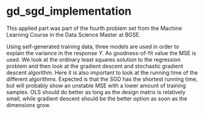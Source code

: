# gd_sgd_implementation

This applied part was part of the fourth problem set from the Machine Learning Course in the Data Science Master at BGSE. 

Using self-generated training data, three models are used in order to explain the variance in the response $Y$. As goodness-of-fit value the MSE is used.
We look at the ordinary least squares solution to the regression problem and then look at the gradient descent and stochastic gradient descent algorithm. 
Here it is also important to look at the running time of the different algorithms.
Expected is that the SGD has the shortest running time, but will probably show an unstable MSE with a lower amount of training samples. 
OLS should do better as long as the design matrix is relatively small, while gradient descent should be the better option as soon as the dimensions grow. 